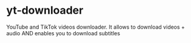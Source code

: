 # yt-downloader
YouTube and TikTok videos downloader. It allows to download videos + audio AND enables you to download subtitles

